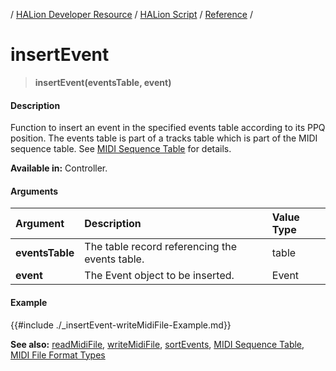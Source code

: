 / [HALion Developer Resource](../../HALion-Developer-Resource.md) / [HALion Script](./HALion-Script.md) / [Reference](./Reference.md) /

# insertEvent

>**insertEvent(eventsTable, event)**

#### Description

Function to insert an event in the specified events table according to its PPQ position. The events table is part of a tracks table which is part of the MIDI sequence table. See [MIDI Sequence Table](./MIDI-Sequence-Table.md) for details.

**Available in:** Controller.

#### Arguments

|Argument|Description|Value Type|
|:-|:-|:-|
|**eventsTable**|The table record referencing the events table.|table|
|**event**|The Event object to be inserted.|Event|

#### Example

{{#include ./_insertEvent-writeMidiFile-Example.md}}

**See also:** [readMidiFile](./readMidiFile.md), [writeMidiFile](./writeMidiFile.md), [sortEvents](./sortEvents.md), [MIDI Sequence Table](./MIDI-Sequence-Table.md), [MIDI File Format Types](./MIDI-File-Format-Types.md)
